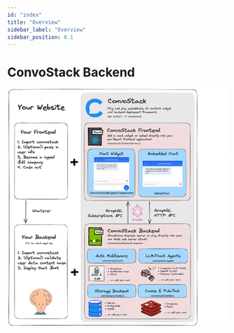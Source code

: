 ```yaml
---
id: "index"
title: "Overview"
sidebar_label: "Overview"
sidebar_position: 0.1
---
```


# ConvoStack Backend

![](../../static/img/convostack-explainer-v1.png)
